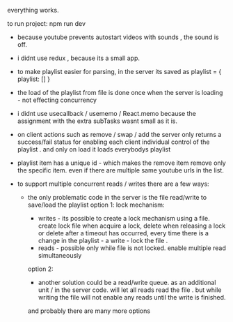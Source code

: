 everything works.




to run project: 
npm run dev

- because youtube prevents autostart videos with sounds , the sound is off.

- i didnt use redux , because its a small app. 

- to make playlist easier for parsing, in the server its saved as playlist = { playlist: [] }

- the load of the playlist from file is done once when the server is loading - not effecting concurrency 

- i didnt use usecallback / usememo / React.memo because the assignment with the extra subTasks wasnt small as it is.

- on client actions such as remove / swap / add the server only returns a success/fail status for enabling each client individual control of 
  the playlist . and only on load it loads everybodys playlist 

- playlist item has a unique id - which makes the remove item remove only the specific item. even if there are multiple same youtube urls in 
  the list. 

- to support multiple concurrent reads / writes there are a few ways: 
  - the only problematic code in the server is the file read/write to save/load the playlist 
    option 1: lock mechanism: 
      - writes - its possible to create a lock mechanism using a file. create lock file when acquire a lock, delete when releasing a lock or delete after
        a timeout has occurred, 
        every time there is a change in the playlist - a write - lock the file . 
      - reads - possible only while file is not locked. enable multiple read simultaneously

    option 2: 
      - another solution could be a read/write queue. as an additional unit  / in the server code. 
        will let all reads read the file . 
        but while writing the file will not enable any reads until the write is finished. 

    and probably there are many more options 
